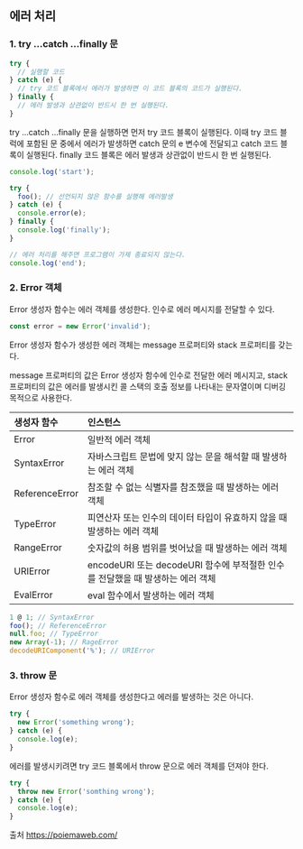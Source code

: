 ## 에러 처리

### 1. try ...catch ...finally 문

```javascript
try {
  // 실행할 코드
} catch (e) {
  // try 코드 블록에서 에러가 발생하면 이 코드 블록의 코드가 실행된다.
} finally {
  // 에러 발생과 상관없이 반드시 한 번 실행된다.
}
```

try ...catch ...finally 문을 실행하면 먼저 try 코드 블록이 실행된다. 이때 try 코드 블럭에 포함된 문 중에서 에러가 발생하면 catch 문의 e 변수에 전달되고 catch 코드 블록이 실행된다. finally 코드 블록은 에러 발생과 상관없이 반드시 한 번 실행된다.

```javascript
console.log('start');

try {
  foo(); // 선언되지 않은 함수를 실행해 에러발생
} catch (e) {
  console.error(e);
} finally {
  console.log('finally');
}

// 에러 처리를 해주면 프로그램이 가제 종료되지 않는다.
console.log('end');
```

### 2. Error 객체

Error 생성자 함수는 에러 객체를 생성한다. 인수로 에러 메시지를 전달할 수 있다.

```javascript
const error = new Error('invalid');
```

Error 생성자 함수가 생성한 에러 객체는 message 프로퍼티와 stack 프로퍼티를 갖는다.

message 프로퍼티의 값은 Error 생성자 함수에 인수로 전달한 에러 메시지고, stack 프로퍼티의 값은 에러를 발생시킨 콜 스택의 호출 정보를 나타내는 문자열이며 디버깅 목적으로 사용한다.

| 생성자 함수    | 인스턴스                                                                       |
| :------------- | :----------------------------------------------------------------------------- |
| Error          | 일반적 에러 객체                                                               |
| SyntaxError    | 자바스크립트 문법에 맞지 않는 문을 해석할 때 발생하는 에러 객체                |
| ReferenceError | 참조할 수 없는 식별자를 참조했을 때 발생하는 에러 객체                         |
| TypeError      | 피연산자 또는 인수의 데이터 타입이 유효하지 않을 때 발생하는 에러 객체         |
| RangeError     | 숫자값의 허용 범위를 벗어났을 때 발생하는 에러 객체                            |
| URIError       | encodeURI 또는 decodeURl 함수에 부적절한 인수를 전달했을 때 발생하는 에러 객체 |
| EvalError      | eval 함수에서 발생하는 에러 객체                                               |

```javascript
1 @ 1; // SyntaxError
foo(); // ReferenceError
null.foo; // TypeError
new Array(-1); // RageError
decodeURIComponent('%'); // URIError
```

### 3. throw 문

Error 생성자 함수로 에러 객체를 생성한다고 에러를 발생하는 것은 아니다.

```javascript
try {
  new Error('something wrong');
} catch (e) {
  console.log(e);
}
```

에러를 발생시키려면 try 코드 블록에서 throw 문으로 에러 객체를 던져야 한다.

```javascript
try {
  throw new Error('somthing wrong');
} catch (e) {
  console.log(e);
}
```

출처 https://poiemaweb.com/
